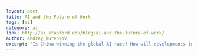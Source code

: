 ```yaml
---
layout: post
title: AI and the Future of Work
tags: [ai]
category: ai
link: http://ai.stanford.edu/blog/ai-and-the-future-of-work/
author: andrey_kurenkov
excerpt: "Is China winning the global AI race? How will developments in AI impact the job market, wealth inequality and the global economy?"
---
```



